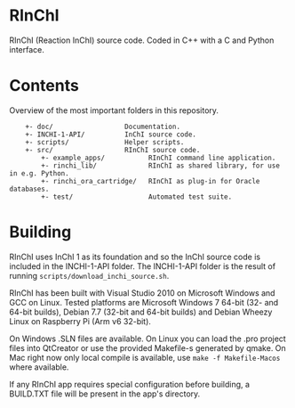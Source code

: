 # RInChI
RInChI (Reaction InChI) source code. Coded in C++ with a C and Python interface.


# Contents
Overview of the most important folders in this repository.

```
    +- doc/                  Documentation.
    +- INCHI-1-API/          InChI source code.
    +- scripts/              Helper scripts.
    +- src/                  RInChI source code.
        +- example_apps/           RInChI command line application.
        +- rinchi_lib/             RInChI as shared library, for use in e.g. Python.
        +- rinchi_ora_cartridge/   RInChI as plug-in for Oracle databases.
        +- test/                   Automated test suite.
```

# Building
RInChI uses InChI 1 as its foundation and so the InChI source code is included
in the INCHI-1-API folder. The INCHI-1-API folder is the result of running
`scripts/download_inchi_source.sh`.

RInChI has been built with Visual Studio 2010 on Microsoft Windows and GCC on
Linux. Tested platforms are Microsoft Windows 7 64-bit (32- and 64-bit builds),
Debian 7.7 (32-bit and 64-bit builds) and Debian Wheezy Linux on Raspberry Pi
(Arm v6 32-bit).

On Windows .SLN files are available. On Linux you can load the .pro project
files into QtCreator or use the provided Makefile-s generated by qmake. On Mac right now only local compile is available, use `make -f Makefile-Macos` where available.

If any RInChI app requires special configuration before building, a BUILD.TXT
file will be present in the app's directory.
